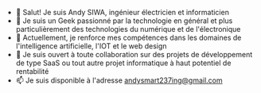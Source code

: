 - 👋 Salut! Je suis Andy SIWA, ingénieur électricien et informaticien
- 👀 Je suis un Geek passionné par la technologie en général et plus particulièrement des technologies du numérique et de l'électronique
- 🌱 Actuellement, je renforce mes compétences dans les domaines de l'intelligence artificielle, l'IOT et le web design
- 💞️ Je suis ouvert à toute collaboration sur des projets de développement de type SaaS ou tout autre projet informatique à haut potentiel de rentabilité
- 📫 Je suis disponible à l'adresse andysmart237ing@gmail.com

<!---
AndySmart237/AndySmart237 is a ✨ special ✨ repository because its `README.md` (this file) appears on your GitHub profile.
You can click the Preview link to take a look at your changes.
--->
